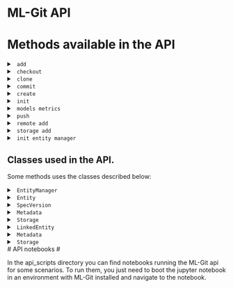 # ML-Git API #


# <a name="methods"> Methods available in the API </a> #

<details markdown="1">
<summary><code> add </code></summary>
<br>

```python
def add(entity_type, entity_name, bumpversion=False, fsck=False, file_path=[], metric=[], metrics_file=''):
    """This command will add all the files under the directory into the ml-git index/staging area.

    Example:
        add('datasets', 'dataset-ex', bumpversion=True)

    Args:
        entity_type (str): The type of an ML entity. (datasets, labels or models)
        entity_name (str): The name of the ML entity you want to add the files.
        bumpversion (bool, optional): Increment the entity version number when adding more files [default: False].
        fsck (bool, optional): Run fsck after command execution [default: False].
        file_path (list, optional): List of files that must be added by the command [default: all files].
        metric (dictionary, optional): The metric dictionary, example: { 'metric': value } [default: empty].
        metrics_file (str, optional): The metrics file path. It is expected a CSV file containing the metric names in the header and the values in the next line [default: empty].
    """
```
</details>

<details markdown="1">
<summary><code> checkout </code></summary>
<br>

```python
def checkout(entity, tag, sampling=None, retries=2, force=False, dataset=False, labels=False, fail_limit=None):
    """This command allows retrieving the data of a specific version of an ML entity.

    Example:
        checkout('datasets', 'computer-vision__images3__imagenet__1')

    Args:
        entity (str): The type of an ML entity. (datasets, labels or models)
        tag (str): An ml-git tag to identify a specific version of an ML entity.
        sampling (dict): group: <amount>:<group> The group sample option consists of amount and group used to
                                 download a sample.\n
                         range: <start:stop:step> The range sample option consists of start, stop and step used
                                to download a sample. The start parameter can be equal or greater than zero. The
                                stop parameter can be 'all', -1 or any integer above zero.\n
                         random: <amount:frequency> The random sample option consists of amount and frequency
                                used to download a sample.
                         seed: The seed is used to initialize the pseudorandom numbers.
        retries (int, optional): Number of retries to download the files from the storage [default: 2].
        force (bool, optional): Force checkout command to delete untracked/uncommitted files from the local repository [default: False].
        dataset (bool, optional): If exist a dataset related with the model or labels, this one must be downloaded [default: False].
        labels (bool, optional): If exist labels related with the model, they must be downloaded [default: False].
        fail_limit (int, optional): Number of failures before aborting the command [default: no limit].

    Returns:
        str: Return the path where the data was checked out.

    """
```
</details>


<details markdown="1">
<summary><code> clone </code></summary>
<br>

```python
def clone(repository_url, folder=None, track=False):
 """This command will clone minimal configuration files from repository-url with valid .ml-git/config.yaml,
    then initialize the metadata according to configurations.

    Example:
        clone('https://git@github.com/mlgit-repository')

    Args:
        repository_url (str): The git repository that will be cloned.
        folder (str, optional): Directory that can be created to execute the clone command. [Default: current path]
        track (bool, optional): Set if the tracking of the cloned repository should be kept. [Default: False]

    """
```
</details>


<details markdown="1">
<summary><code> commit </code></summary>
<br>

```python
def commit(entity, ml_entity_name, commit_message=None, related_dataset=None, related_labels=None):
    """This command commits the index / staging area to the local repository.

    Example:
        commit('datasets', 'dataset-ex')
        
    Args:
        entity (str): The type of an ML entity. (datasets, labels or models)
        ml_entity_name (str): Artefact name to commit.
        commit_message (str, optional): Message of commit.
        related_dataset (str, optional): Artefact name of dataset related to commit.
        related_labels (str, optional): Artefact name of labels related to commit.
    """
```
</details>

<details markdown="1">
<summary><code> create </code></summary>
<br>

```python
def create(entity, entity_name, categories, mutability, **kwargs):
    """This command will create the workspace structure with data and spec file for an entity and set the storage configurations.

        Example:
            create('datasets', 'dataset-ex', categories=['computer-vision', 'images'], mutability='strict')

        Args:
            entity (str): The type of an ML entity. (datasets, labels or models).
            entity_name (str): An ml-git entity name to identify a ML entity.
            categories (list): Artifact's category name.
            mutability (str): Mutability type. The mutability options are strict, flexible and mutable.
            storage_type (str, optional): Data storage type [default: s3h].
            version (int, optional): Number of artifact version [default: 1].
            import_path (str, optional): Path to be imported to the project.
            bucket_name (str, optional): Bucket name.
            import_url (str, optional): Import data from a google drive url.
            credentials_path (str, optional): Directory of credentials.json.
            unzip (bool, optional): Unzip imported zipped files [default: False].
            entity_dir (str, optional): The relative path where the entity will be created inside the ml entity directory [default: empty].
    """
```
</details>



<details markdown="1">
<summary><code> init </code></summary>
<br>

```python
def init(entity):
    """This command will start the ml-git entity.

        Examples:
            init('repository')
            init('datasets')

        Args:
            entity (str): The type of entity that will be initialized. (repository, datasets, labels or models).
    """
```
</details>

<details markdown="1">
<summary><code> models metrics </code></summary>
<br>

```python
def get_models_metrics(entity_name, export_path=None, export_type=FileType.JSON.value):
    """Get metrics information for each tag of the entity.

        Examples:
            get_models_metrics('model-ex', export_type='csv')

        Args:
            entity_name (str): An ml-git entity name to identify a ML entity.
            export_path(str, optional): Set the path to export metrics to a file.
            export_type (str, optional): Choose the format of the file that will be generated with the metrics [default: json].
    """
```
</details>

<details markdown="1">
<summary><code> push </code></summary>
<br>

```python
def push(entity, entity_name,  retries=2, clear_on_fail=False, fail_limit=None):
    """This command allows pushing the data of a specific version of an ML entity.

        Example:
            push('datasets', 'dataset-ex')

        Args:
            entity (str): The type of an ML entity. (datasets, labels or models)
            entity_name (str): An ml-git entity name to identify a ML entity.
            retries (int, optional): Number of retries to upload the files to the storage [default: 2].
            clear_on_fail (bool, optional): Remove the files from the storage in case of failure during the push operation [default: False].
            fail_limit (int, optional): Number of failures before aborting the command [default: no limit].
    """
```
</details>

<details markdown="1">
<summary><code> remote add </code></summary>
<br>

```python
def remote_add(entity, remote_url, global_configuration=False):
    """This command will add a remote to store the metadata from this ml-git project.

        Examples:
            remote_add('datasets', 'https://git@github.com/mlgit-datasets')

        Args:
            entity (str): The type of an ML entity. (repository, datasets, labels or models).
            remote_url(str): URL of an existing remote git repository.
            global_configuration (bool, optional): Use this option to set configuration at global level [default: False].
    """
```
</details>

<details markdown="1">
<summary><code> storage add </code></summary>
<br>

```python
def storage_add(bucket_name, bucket_type=StorageType.S3H.value, credentials=None, global_configuration=False, endpoint_url=None):
    """This command will add a storage to the ml-git project.

        Examples:
            storage_add('my-bucket', type='s3h')

        Args:
            bucket_name (str): The name of the bucket in the storage.
            bucket_type (str, optional): Store type (s3h, azureblobh or gdriveh) [default: s3h].
            credentials (str, optional): Name of the profile that stores the credentials or the path to the credentials.
            global_configuration (bool, optional): Use this option to set configuration at global level [default: False].
            endpoint_url (str, optional): Store endpoint url.
    """
```
</details>


<details markdown="1">
<summary><code> init entity manager </code></summary>
<br>

```python
def init_entity_manager(github_token, url):
    """Initialize an entity manager to operate over github API.

        Examples:
            init_entity_manager('github_token', 'https://api.github.com')

        Args:
            github_token (str): The personal access github token.
            url (str): The github api url.

        Returns:
            object of class EntityManager.

    """
```
</details>

## Classes used in the API.

Some methods uses the classes described below:
<details markdown="1">
<summary><code> EntityManager </code></summary>
<br>

```python
class EntityManager:
    """Class that operate over github api to manage entity's operations"""
    def get_entities(self, config_path=None, config_repo_name=None):
        """Get a list of entities found in config.yaml.

        Args:
            config_path (str): The absolute path of the config.yaml file.
            config_repo_name (str): The repository name where is the config.yaml located in github.

        Returns:
            list of class Entity.
        """
    def get_entity_versions(self, entity_name, metadata_repo_name):
        """Get a list of spec versions found for an especific entity.

        Args:
            entity_name (str): The name of the entity you want to get the versions.
            metadata_repo_name (str): The repository name where the entity metadata is located in GitHub.

        Returns:
            list of class SpecVersion.
        """
    def get_linked_entities(self, entity_name, entity_version, metadata_repo_name):
        """Get a list of linked entities found for an entity version.

        Args:
            entity_name (str): The name of the entity you want to get the linked entities.
            entity_version (str): The version of the entity you want to get the linked entities.
            metadata_repo_name (str): The repository name where the entity metadata is located in GitHub.

        Returns:
            list of LinkedEntity.
        """
```
</details>

<details markdown="1">
<summary><code> Entity </code></summary>
<br>

```python
class Entity:
    """Class that's represents a ml-entity.

    Attributes:
        name (str): The name of the entity.
        entity_type (str): The type of the ml-entity (datasets, models, labels).
        private (str): The access of entity metadata.
        metadata (Metadata): The metadata of the entity.
        last_spec_version (SpecVersion): The spec file of entity last version.
    """
```
</details>

<details markdown="1">
<summary><code> SpecVersion </code></summary>
<br>

```python
class SpecVersion:
    """Class that's represents a ml-entity spec version.

    Attributes:
        name (str): The name of the entity.
        entity_type (str): The type of the ml-entity (datasets, models, labels).
        version (str): The version of the ml-entity.
        tag (str): The tag of the ml-entity spec version.
        mutability (str): The mutability of the ml-entity.
        categories (list): Labels to categorize the entity.
        storage (Storage): The storage of the ml-entity.
        amount (str): The amount of the version files.
        size (str): The size of the version files.
    """
```
</details>

<details markdown="1">
<summary><code> Metadata </code></summary>
<br>

```python
class Metadata:
    """Class that's represents an ml-entity metadata.
    Attributes:
        full_name (str): The full name of the metadata.
        git_url (str): The git url of the metadata.
        html_url (str): The html url of the metadata.
        owner_email (str): The owner email of the ml-entity metadata.
        owner_name (str): The owner name of the ml-entity metadata.
    """
```
</details>

<details markdown="1">
<summary><code> Storage </code></summary>
<br>

```python
class Storage:
    """Class that's represents an ml-entity storage.
    Attributes:
        type (str): The storage type (s3h|azureblobh|gdriveh|sftph).
        bucket (str): The name of the bucket.
    """
```
</details>

<details markdown="1">
<summary><code> LinkedEntity </code></summary>
<br>

```python
class LinkedEntity:
    """Class that's represents an linked ml-entity.

    Attributes:
        name (str): The name of the entity.
        entity_type (str): The type of the ml-entity (datasets, models, labels).
        version (str): The version of the ml-entity.
        tag (str): The tag of the ml-entity spec version.
    """
```
</details>


<details markdown="1">
<summary><code> Metadata </code></summary>
<br>

```python
class Metadata:
    """Class that's represents an ml-entity metadata.

    Attributes:
        full_name (str): The full name of the metadata.
        git_url (str): The git url of the metadata.
        html_url (str): The html url of the metadata.
        owner_email (str): The owner email of the ml-entity metadata.
        owner_name (str): The owner name of the ml-entity metadata.
    """
```
</details>

<details markdown="1">
<summary><code> Storage </code></summary>
<br>

```python
class Storage:
    """Class that's represents an ml-entity storage.

    Attributes:
        type (str): The storage type (s3h|azureblobh|gdriveh|sftph).
        bucket (str): The name of the bucket.
    """
```
</details>
# <a name="methods"> API notebooks </a> #

In the api_scripts directory you can find notebooks running the ML-Git api for some scenarios. 
To run them, you just need to boot the jupyter notebook in an environment with ML-Git installed and navigate to the notebook.
